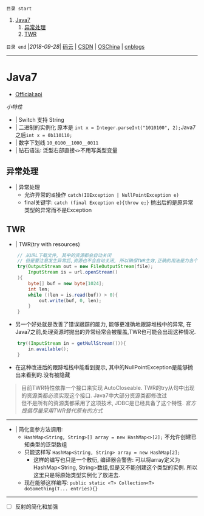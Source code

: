 `目录 start`
 
1. [Java7](#java7)
    1. [异常处理](#异常处理)
    1. [TWR](#twr)

`目录 end` |_2018-09-28_| [码云](https://gitee.com/gin9) | [CSDN](http://blog.csdn.net/kcp606) | [OSChina](https://my.oschina.net/kcp1104) | [cnblogs](http://www.cnblogs.com/kuangcp)
****************************************
# Java7
- [Official:api](https://docs.oracle.com/javase/7/docs/api/)

_小特性_
- | Switch 支持 String
- | 二进制的实例化 原本是 `int x = Integer.parseInt("1010100", 2);`Java7之后`int x = 0b110110;`
- | 数字下划线 `10_0100__1000__0011`
- | 钻石语法: 泛型右部直接`<>`不用写类型变量

## 异常处理
- | 异常处理
    - 允许异常的`或`操作 `catch(IOException | NullPointException e)`
    - final关键字: `catch (final Exception e){throw e;}` 抛出后的是原异常类型的异常而不是Exception

## TWR
- | TWR(try with resources)
```java
    // 从URL下载文件, 其中的资源都会自动关闭
    // 但是要注意发生异常后,资源也不会自动关闭, 所以确保TWR生效,正确的用法是为各个资源声明独立变量.
    try(OutputStream out = new FileOutputStream(file);
        InputStream is = url.openStream()
    ){
        byte[] buf = new byte[1024];
        int len; 
        while ((len = is.read(buf)) > 0){
            out.write(buf, 0, len);
        }
    }
```
- 另一个好处就是改善了错误跟踪的能力, 能够更准确地跟踪堆栈中的异常, 在Java7之前,处理资源时抛出的异常经常会被覆盖,TWR也可能会出现这种情况.
```java
    try((InputStream in = getNullStream())){
        in.available();
    }
```
- 在这种改进后的跟踪堆栈中能看到提示, 其中的NullPointException是能够抛出来看到的.没有被隐藏

> 目前TWR特性依靠一个接口来实现 AutoCloseable. TWR的try从句中出现的资源类都必须实现这个接口. Java7中大部分资源类都修改过  
> 但不是所有的资源类都采用了这项技术, JDBC是已经具备了这个特性. _官方提倡尽量采用TWR替代原有的方式_  


*********************
- | 简化变参方法调用:
    - `HashMap<String, String>[] array = new HashMap<>[2];` 不允许创建已知类型的泛型数组
    - 只能这样写 `HashMap<String, String> array = new HashMap[2];`
        - 这样的编写也只是一个敷衍, 编译器会警告: 可以将array定义为HashMap<String, String>数组,但是又不能创建这个类型的实例. 所以这里只是将原始类型实例化了放进去.
    - 现在能够这样编写: `public static <T> Collection<T> doSomething(T... entries){}`

**********************
- [ ] 反射的简化和加强

